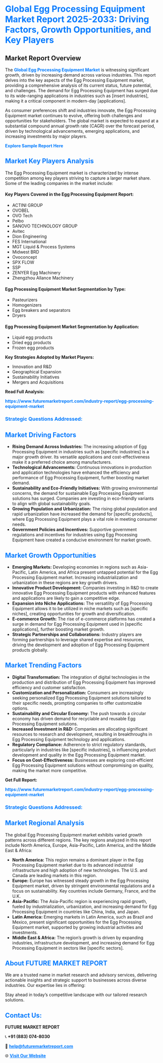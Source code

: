 <h1 style="color: #007BFF;">Global Egg Processing Equipment Market Report 2025-2033: Driving Factors, Growth Opportunities, and Key Players</h1>

<section id="overview">
<h2>Market Report Overview</h2>
<p>The <a href="https://www.futuremarketreport.com/industry-report/egg-processing-equipment-market" style="color: #007BFF; text-decoration: none;"><strong>Global Egg Processing Equipment Market</strong></a> is witnessing significant growth, driven by increasing demand across various industries. This report delves into the key aspects of the Egg Processing Equipment market, providing a comprehensive analysis of its current status, future potential, and challenges. The demand for Egg Processing Equipment has surged due to its wide-ranging applications in industries such as [insert industries], making it a critical component in modern-day [applications].</p>
<p>As consumer preferences shift and industries innovate, the Egg Processing Equipment market continues to evolve, offering both challenges and opportunities for stakeholders. The global market is expected to expand at a substantial compound annual growth rate (CAGR) over the forecast period, driven by technological advancements, emerging applications, and increasing investments by major players.</p>
</section>

<section id="overview">
<p><a href="https://www.futuremarketreport.com/request-sample/reportId=56888" style="color: #007BFF; text-decoration: none;"><strong>Explore Sample Report Here</strong></a></p>
</section>

<section id="key-players">
<h2 style="color: #007BFF;">Market Key Players Analysis</h2>
<p>The Egg Processing Equipment market is characterized by intense competition among key players striving to capture a larger market share. Some of the leading companies in the market include:</p>
<h4>Key Players Covered in the Egg Processing Equipment Report:</h4>
<ul><li>ACTINI GROUP</li><li>OVOBEL</li><li>OVO Tech</li><li>Pelbo</li><li>SANOVO TECHNOLOGY GROUP</li><li>Avitec</li><li>Dion Engineering</li><li>FES International</li><li>MGT Liquid &amp; Process Systems</li><li>Midwest BRD</li><li>Ovoconcept</li><li>SPX FLOW</li><li>SSP</li><li>ZENYER Egg Machinery</li><li>Zhengzhou Allance Machinery</li></ul>
<h4>Egg Processing Equipment Market Segmentation by Type:</h4>
<ul><li>Pasteurizers</li><li>Homogenizers</li><li>Egg breakers and separators</li><li>Dryers</li></ul>

<h4>Egg Processing Equipment Market Segmentation by Application:</h4>
<ul><li>Liquid egg products</li><li>Dried egg products</li><li>Frozen egg products</li></ul>
<p><strong>Key Strategies Adopted by Market Players:</strong></p>
<ul>
<li>Innovation and R&D</li>
<li>Geographical Expansion</li>
<li>Sustainability Initiatives</li>
<li>Mergers and Acquisitions</li>
</ul>
</section>

<section>
<p><strong>Read Full Analysis: </strong></p><a href="https://www.futuremarketreport.com/industry-report/egg-processing-equipment-market" style="color: #007BFF; text-decoration: none;"><strong>https://www.futuremarketreport.com/industry-report/egg-processing-equipment-market</strong></a>
<h3 style="color: #007BFF;">Strategic Questions Addressed:</h3>
</section>

<section id="driving-factors">
<h2 style="color: #007BFF;">Market Driving Factors</h2>
<ul>
<li><strong>Rising Demand Across Industries:</strong> The increasing adoption of Egg Processing Equipment in industries such as [specific industries] is a major growth driver. Its versatile applications and cost-effectiveness make it a preferred choice among manufacturers.</li>
<li><strong>Technological Advancements:</strong> Continuous innovations in production and application technologies have enhanced the efficiency and performance of Egg Processing Equipment, further boosting market demand.</li>
<li><strong>Sustainability and Eco-Friendly Initiatives:</strong> With growing environmental concerns, the demand for sustainable Egg Processing Equipment solutions has surged. Companies are investing in eco-friendly variants to align with global sustainability goals.</li>
<li><strong>Growing Population and Urbanization:</strong> The rising global population and rapid urbanization have increased the demand for [specific products], where Egg Processing Equipment plays a vital role in meeting consumer needs.</li>
<li><strong>Government Policies and Incentives:</strong> Supportive government regulations and incentives for industries using Egg Processing Equipment have created a conducive environment for market growth.</li>
</ul>
</section>

<section id="growth-opportunities">
<h2 style="color: #007BFF;">Market Growth Opportunities</h2>
<ul>
<li><strong>Emerging Markets:</strong> Developing economies in regions such as Asia-Pacific, Latin America, and Africa present untapped potential for the Egg Processing Equipment market. Increasing industrialization and urbanization in these regions are key growth drivers.</li>
<li><strong>Innovative Product Development:</strong> Companies investing in R&D to create innovative Egg Processing Equipment products with enhanced features and applications are likely to gain a competitive edge.</li>
<li><strong>Expansion into Niche Applications:</strong> The versatility of Egg Processing Equipment allows it to be utilized in niche markets such as [specific niches], creating opportunities for growth and diversification.</li>
<li><strong>E-commerce Growth:</strong> The rise of e-commerce platforms has created a surge in demand for Egg Processing Equipment used in [specific applications], further boosting market growth.</li>
<li><strong>Strategic Partnerships and Collaborations:</strong> Industry players are forming partnerships to leverage shared expertise and resources, driving the development and adoption of Egg Processing Equipment products globally.</li>
</ul>
</section>

<section id="trending-factors">
<h2 style="color: #007BFF;">Market Trending Factors</h2>
<ul>
<li><strong>Digital Transformation:</strong> The integration of digital technologies in the production and distribution of Egg Processing Equipment has improved efficiency and customer satisfaction.</li>
<li><strong>Customization and Personalization:</strong> Consumers are increasingly seeking personalized Egg Processing Equipment solutions tailored to their specific needs, prompting companies to offer customizable options.</li>
<li><strong>Sustainability and Circular Economy:</strong> The push towards a circular economy has driven demand for recyclable and reusable Egg Processing Equipment solutions.</li>
<li><strong>Increased Investment in R&D:</strong> Companies are allocating significant resources to research and development, resulting in breakthroughs in Egg Processing Equipment technology and applications.</li>
<li><strong>Regulatory Compliance:</strong> Adherence to strict regulatory standards, particularly in industries like [specific industries], is influencing product development and quality in the Egg Processing Equipment market.</li>
<li><strong>Focus on Cost-Effectiveness:</strong> Businesses are exploring cost-efficient Egg Processing Equipment solutions without compromising on quality, making the market more competitive.</li>
</ul>
</section>

<section>
<p><strong>Get Full Report: </strong></p><a href="https://www.futuremarketreport.com/industry-report/egg-processing-equipment-market" style="color: #007BFF; text-decoration: none;"><strong>https://www.futuremarketreport.com/industry-report/egg-processing-equipment-market</strong></a>
<h3 style="color: #007BFF;">Strategic Questions Addressed:</h3>
</section>


<section id="regional-analysis">
<h2 style="color: #007BFF;">Market Regional Analysis</h2>
<p>The global Egg Processing Equipment market exhibits varied growth patterns across different regions. The key regions analyzed in this report include North America, Europe, Asia-Pacific, Latin America, and the Middle East & Africa:</p>
<ul>
<li><strong>North America:</strong> This region remains a dominant player in the Egg Processing Equipment market due to its advanced industrial infrastructure and high adoption of new technologies. The U.S. and Canada are leading markets in this region.</li>
<li><strong>Europe:</strong> Europe has witnessed steady growth in the Egg Processing Equipment market, driven by stringent environmental regulations and a focus on sustainability. Key countries include Germany, France, and the U.K.</li>
<li><strong>Asia-Pacific:</strong> The Asia-Pacific region is experiencing rapid growth, fueled by industrialization, urbanization, and increasing demand for Egg Processing Equipment in countries like China, India, and Japan.</li>
<li><strong>Latin America:</strong> Emerging markets in Latin America, such as Brazil and Mexico, present significant opportunities for the Egg Processing Equipment market, supported by growing industrial activities and investments.</li>
<li><strong>Middle East & Africa:</strong> The region’s growth is driven by expanding industries, infrastructure development, and increasing demand for Egg Processing Equipment in sectors like [specific sectors].</li>
</ul>
</section>

<footer>
<h2 style="color: #007BFF;">About FUTURE MARKET REPORT</h2>
<p>We are a trusted name in market research and advisory services, delivering actionable insights and strategic support to businesses across diverse industries. Our expertise lies in offering:</p>

<p>Stay ahead in today’s competitive landscape with our tailored research solutions.</p>

<h2 style="color: #007BFF;">Contact Us:</h2>
<p><strong>FUTURE MARKET REPORT</strong></p>
<p>📞 <strong>+91 (883) 074-8030</strong></p>
<p>📧 <strong><a href="mailto:help@futuremarketreport.com" style="color: #007BFF;">help@futuremarketreport.com</a></strong></p>
<p>🌐 <strong><a href="https://www.futuremarketreport.com/" style="color: #007BFF;">Visit Our Website</a></strong></p>
</footer>